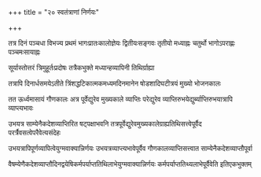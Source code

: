 +++
title = "२० स्वतंत्राणां निर्णयः"

+++

तत्र दिनं पञ्चधा विभज्य प्रथमं भागःप्रातःकालोज्ञेयः द्वितीयःसङ्गवः तृतीयो मध्याह्नः चतुर्थो भागोऽपराह्णः पञ्चमःसायाह्नः

सूर्यास्तोत्तरं त्रिमुहूर्तःप्रदोषः तत्रैकभुक्ते मध्यान्हव्यापिनी तिथिर्ग्राह्या

तत्रापि दिनार्धसमयेऽतीते त्रिंशद्धटिकात्मकमध्यमदिनमानेन षोडशादिघटीत्रयं मुख्यो भोजनकालः

तत ऊर्ध्वमासायं गौणकालः अत्र पूर्वेद्युरेव मुख्यकाले व्याप्तिः परेद्युरेव व्याप्तिरुभयेद्युर्ब्याप्तिरुभयात्रापि व्याप्त्यभावः

उभयत्र साम्येनैकदेशव्याप्तिरित षट्‌पक्षाभवनि तत्रपूर्वेद्युरेवमुख्यकालेग्राह्यतिथिसत्त्वेपूर्वैद परर्त्रैवसत्वेपरैवेत्यसंदेहः

उभयत्रापिपूर्णव्यापित्वेयुग्मवाक्यान्निर्णयः उभयत्रव्याप्त्यभावेपूर्वैव गौणकालव्याप्तिसत्त्वात साम्येनैकदेशव्याप्तौपूर्वा

वैषम्येणैकदेशव्याप्तौदिनद्वयेषिकर्मपर्याप्ततिथिलाभेयुग्मवाक्यान्निर्णयः कर्मपर्याप्ततिथ्यलाभेपूर्वैवेति इतिएकभुक्तम्
